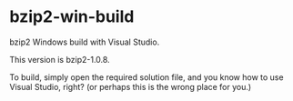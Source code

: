 # bzip2-win-build

bzip2 Windows build with Visual Studio.

This version is bzip2-1.0.8.

To build, simply open the required solution file, and
you know how to use Visual Studio, right?
(or perhaps this is the wrong place for you.)
